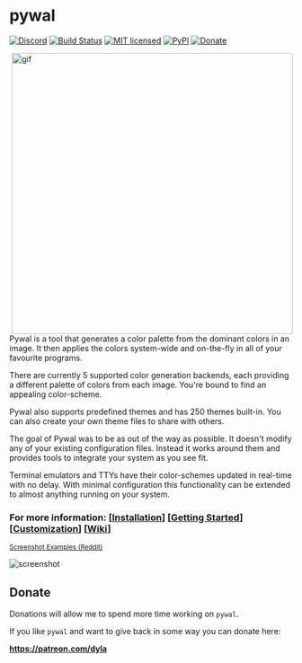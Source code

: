 # pywal

[![Discord](https://img.shields.io/discord/440354555197128704.svg)](https://discord.gg/BtnTPFF)
[![Build Status](https://travis-ci.org/dylanaraps/pywal.svg?branch=master)](https://travis-ci.org/dylanaraps/pywal)
[![MIT licensed](https://img.shields.io/badge/license-MIT-blue.svg)](./LICENSE.md)
[![PyPI](https://img.shields.io/pypi/v/pywal.svg)](https://pypi.python.org/pypi/pywal/)
[![Donate](https://img.shields.io/badge/donate-patreon-yellow.svg)](https://www.patreon.com/dyla)

<img src="https://i.imgur.com/uFhRiFB.gif" alt="gif" align="right" width="500px">

Pywal is a tool that generates a color palette from the dominant colors in an image. It then applies the colors system-wide and on-the-fly in all of your favourite programs.

There are currently 5 supported color generation backends, each providing a different palette of colors from each image. You're bound to find an appealing color-scheme.

Pywal also supports predefined themes and has 250 themes built-in. You can also create your own theme files to share with others.

The goal of Pywal was to be as out of the way as possible. It doesn't modify any of your existing configuration files. Instead it works around them and provides tools to integrate your system as you see fit.

Terminal emulators and TTYs have their color-schemes updated in real-time with no delay. With minimal configuration this functionality can be extended to almost anything running on your system.

### For more information: \[[Installation](https://github.com/dylanaraps/pywal/wiki/Installation)\] \[[Getting Started](https://github.com/dylanaraps/pywal/wiki/Getting-Started)\] \[[Customization](https://github.com/dylanaraps/pywal/wiki/Customization)\] \[[Wiki](https://github.com/dylanaraps/pywal/wiki)\]


<sub>[Screenshot Examples (Reddit)](https://www.reddit.com/r/unixporn/search?q=wal&restrict_sr=on&sort=relevance&t=all)</sub>

![screenshot](https://i.imgur.com/aVcTPka.jpg)


## Donate

Donations will allow me to spend more time working on `pywal`.

If you like `pywal` and want to give back in some way you can donate here:

**https://patreon.com/dyla**

